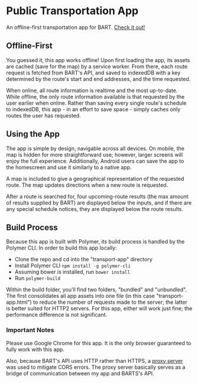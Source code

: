 # Public Transportation App

An offline-first transportation app for BART. [Check it out!](https://nickhstr-transport-app.firebaseapp.com/)

## Offline-First

You guessed it, this app works offline! Upon first loading the app, its assets are cached (save for the map) by a service worker. From there, each route request is fetched from BART's API, and saved to indexedDB with a key determined by the route's start and end addresses, and the time requested.

When online, all route information is realtime and the most up-to-date. While offline, the only route information available is that requested by the user earlier when online. Rather than saving every single route's schedule to indexedDB, this app - in an effort to save space - simply caches only routes the user has requested.

## Using the App

The app is simple by design, navigable across all devices. On mobile, the map is hidden for more straightforward use; however, larger screens will enjoy the full experience. Additionally, Android users can save the app to the homescreen and use it similarly to a native app. 

A map is included to give a geographical representation of the requested route. The map updates directions when a new route is requested.

After a route is searched for, four upcoming-route results (the max amount of results supplied by BART) are displayed below the inputs, and if there are any special schedule notices, they are displayed below the route results.

## Build Process

Because this app is built with Polymer, its build process is handled by the Polymer CLI. In order to build this app locally:

- Clone the repo and cd into the "transport-app" directory
- Install Polymer CLI `npm install -g polymer-cli`
- Assuming bower is installed, run `bower install`
- Run `polymer-build`

Within the build folder, you'll find two folders, "bundled" and "unbundled". The first consolidates all app assets into one file (in this case "transport-app.html") to reduce the number of requests made to the server; the latter is better suited for HTTP2 servers. For this app, either will work just fine; the performance difference is not significant.

### Important Notes

Please use Google Chrome for this app. It is the only browser guaranteed to fully work with this app.

Also, because BART's API uses HTTP rather than HTTPS, a [proxy server](https://crossorigin.me) was used to mitigate CORS errors. The proxy server basically serves as a bridge of communication between my app and BARTS's API.